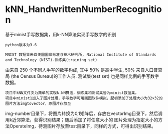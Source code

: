 # kNN_HandwrittenNumberRecognition
基于minist手写数据集，用k-NN算法实现手写数字的识别
    
    python版本为3.6

    MNIST 数据集来自美国国家标准与技术研究所, National Institute of Standards and Technology (NIST).训练集(training set)
由来自 250 个不同人手写的数字构成, 其中 50% 是高中学生, 50% 来自人口普查局 (the Census Bureau)的工作人员. 测试集(test set)
也是同样比例的手写数字数据。

    项目中kNN文件夹为简单的实现k-NN算法，训练集和测试集皆为minist数据集。
    项目中minist1加入了图片处理，手写数字可用画图软件模拟，起初添加了处理大小为32×32的图片方法imgtovector，原图片存放至
img-number目录下，将图片转换为0,1矩阵后，存放在vectorImg目录下，然后调用k近邻算法，获得识别结果；随后添加了将任意大小的
图片处理为指定大小的方法OperateImg，待测图片存放至test目录下，同样的方式，可得出识别结果。
